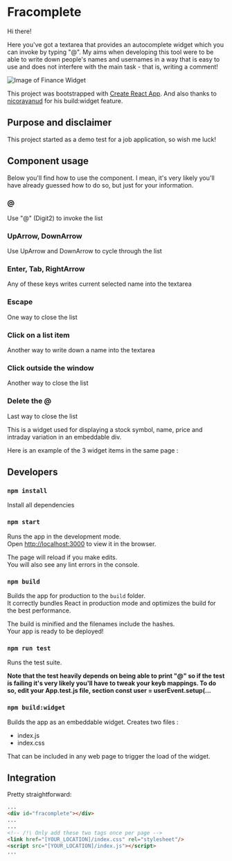 # Fracomplete

Hi there!

Here you've got a textarea that provides an autocomplete widget which you can invoke by typing "@". My aims when developing this tool were to be able to write down people's names and usernames in a way that is easy to use and does not interfere with the main task - that is, writing a comment!

![Image of Finance Widget](https://github.com/nicoraynaud/react-widget/blob/master/sample.png)

This project was bootstrapped with [Create React App](https://github.com/facebook/create-react-app). And also thanks to [nicorayanud](https://github.com/nicoraynaud/) for his build:widget feature.

## Purpose and disclaimer

This project started as a demo test for a job application, so wish me luck!

## Component usage

Below you'll find how to use the component. I mean, it's very likely you'll have already guessed how to do so, but just for your information.

### @

Use "@" (Digit2) to invoke the list

### UpArrow, DownArrow

Use UpArrow and DownArrow to cycle through the list

### Enter, Tab, RightArrow

Any of these keys writes current selected name into the textarea

### Escape

One way to close the list

### Click on a list item

Another way to write down a name into the textarea

### Click outside the window

Another way to close the list

### Delete the @

Last way to close the list

This is a widget used for displaying a stock symbol, name, price and intraday variation in an embeddable div.

Here is an example of the 3 widget items in the same page :

## Developers

### `npm install`

Install all dependencies

### `npm start`

Runs the app in the development mode.\
Open [http://localhost:3000](http://localhost:3000) to view it in the browser.

The page will reload if you make edits.\
You will also see any lint errors in the console.

### `npm build`

Builds the app for production to the `build` folder.\
It correctly bundles React in production mode and optimizes the build for the best performance.

The build is minified and the filenames include the hashes.\
Your app is ready to be deployed!

### `npm run test`

Runs the test suite.

**Note that the test heavily depends on being able to print "@" so if the test is failing it's very likely you'll have to tweak your keyb mappings. To do so, edit your App.test.js file, section const user = userEvent.setup(...**

### `npm build:widget`

Builds the app as an embeddable widget. Creates two files :
- index.js
- index.css

That can be included in any web page to trigger the load of the widget.

## Integration

Pretty straightforward:

```html
...
<div id="fracomplete"></div>
...
...
<!-- /!\ Only add these two tags once per page -->
<link href="[YOUR_LOCATION]/index.css" rel="stylesheet"/>
<script src="[YOUR_LOCATION]/index.js"></script>
...
```
